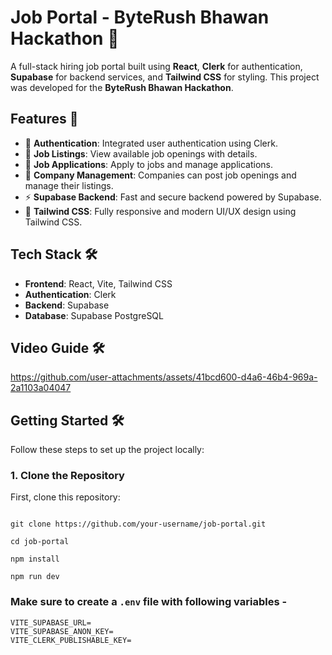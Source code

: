 # Job Portal - ByteRush Bhawan Hackathon 🏢

A full-stack hiring job portal built using **React**, **Clerk** for authentication, **Supabase** for backend services, and **Tailwind CSS** for styling. This project was developed for the **ByteRush Bhawan Hackathon**.

## Features 🚀

- 🔐 **Authentication**: Integrated user authentication using Clerk.
- 🔎 **Job Listings**: View available job openings with details.
- 💼 **Job Applications**: Apply to jobs and manage applications.
- 🏢 **Company Management**: Companies can post job openings and manage their listings.
- ⚡ **Supabase Backend**: Fast and secure backend powered by Supabase.
- 💅 **Tailwind CSS**: Fully responsive and modern UI/UX design using Tailwind CSS.

## Tech Stack 🛠️

- **Frontend**: React, Vite, Tailwind CSS
- **Authentication**: Clerk
- **Backend**: Supabase
- **Database**: Supabase PostgreSQL


## Video Guide 🛠️

https://github.com/user-attachments/assets/41bcd600-d4a6-46b4-969a-2a1103a04047


## Getting Started 🛠️

Follow these steps to set up the project locally:

### 1. Clone the Repository

First, clone this repository:
```

git clone https://github.com/your-username/job-portal.git

cd job-portal

npm install

npm run dev
```
### Make sure to create a `.env` file with following variables -


```
VITE_SUPABASE_URL=
VITE_SUPABASE_ANON_KEY=
VITE_CLERK_PUBLISHABLE_KEY=
```
